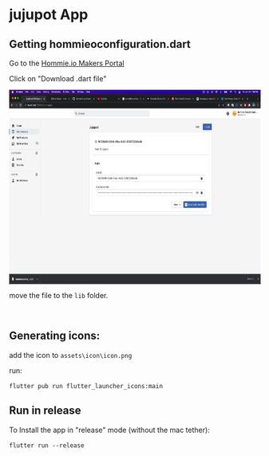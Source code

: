 # jujupot App

## Getting hommieoconfiguration.dart
Go to the [Hommie.io Makers Portal](https://makers.hommie.io)

Click on "Download .dart file"

<p align="center">
<img src="https://github.com/DominicFung/jujupot-app/blob/master/readme-assets/Screen%20Shot%202022-01-28.png?raw=true" align="center"
     alt="Screenshot of Logistical.ly" width="830" height="390">
</p>

move the file to the `lib` folder.

<br>

## Generating icons:
add the icon to ```assets\icon\icon.png```

run:
```
flutter pub run flutter_launcher_icons:main
```

## Run in release

To Install the app in "release" mode (without the mac tether):
```
flutter run --release
```
